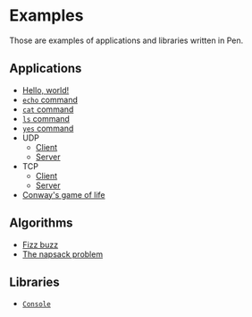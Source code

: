 # Examples

Those are examples of applications and libraries written in Pen.

## Applications

- [Hello, world!](hello-world)
- [`echo` command](echo)
- [`cat` command](cat)
- [`ls` command](ls)
- [`yes` command](yes)
- UDP
  - [Client](udp-client)
  - [Server](udp-server)
- TCP
  - [Client](tcp-client)
  - [Server](tcp-server)
- [Conway's game of life](life-game)

## Algorithms

- [Fizz buzz](algorithms/fizz-buzz)
- [The napsack problem](algorithms/napsack)

## Libraries

- [`Console`](console)
